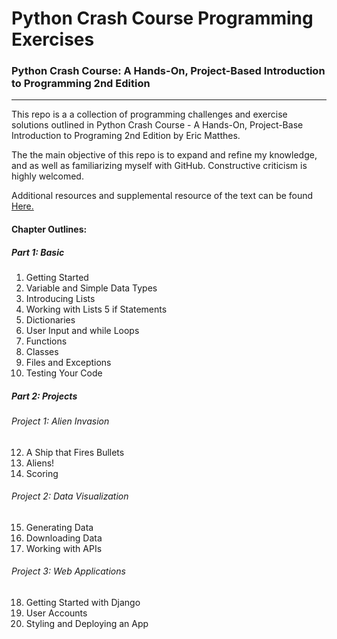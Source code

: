 # Python Crash Course Programming Exercises
### Python Crash Course: A Hands-On, Project-Based Introduction to Programming 2nd Edition
---
This repo is a a collection of programming challenges and exercise solutions outlined in Python Crash Course - A Hands-On, Project-Base Introduction to Programing 2nd Edition by Eric Matthes.

The the main objective of this repo is to expand and refine my knowledge, and as well as familiarizing myself with GitHub. Constructive criticism is highly welcomed.

Additional resources and supplemental resource of the text can be found [Here.](https://ehmatthes.github.io/pcc_2e/regular_index/)

#### Chapter Outlines:
##### Part 1: Basic
1. Getting Started
2. Variable and Simple Data Types
3. Introducing Lists
4. Working with Lists
5 if Statements
6. Dictionaries
7. User Input and while Loops
8. Functions
9. Classes 
10. Files and Exceptions
11. Testing Your Code
##### Part 2: Projects
###### Project 1: Alien Invasion
12. A Ship that Fires Bullets
13. Aliens!
14. Scoring
###### Project 2: Data Visualization
15. Generating Data
16. Downloading Data
17. Working with APIs
###### Project 3: Web Applications
18. Getting Started with Django
19. User Accounts
20. Styling and Deploying an App
